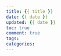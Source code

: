 ```yaml
---
title: {{ title }}
date: {{ date }}
updated: {{ date }}
toc: true
comment: true
tags:
categories:
---
```

